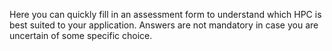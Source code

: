 Here you can quickly fill in an assessment form to understand which HPC is best suited to your application. Answers are not mandatory in case you are uncertain of some specific choice.

<div><div class='op-interactive' id='602b9c3d9593ae1825f123a1' data-title='Guide to HPC hardware choice' data-url='https://samuelesoraggi.outgrow.us/602b9c3d9593ae1825f123a1?vHeight=1' data-width='100%'></div><script src='//dyv6f9ner1ir9.cloudfront.net/assets/js/nloader.js'></script><script>initIframe('602b9c3d9593ae1825f123a1');</script></div>